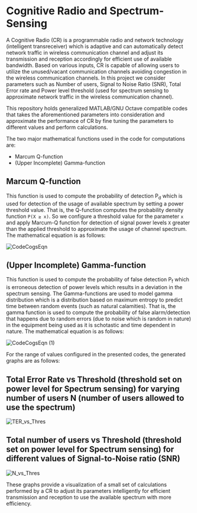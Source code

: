 # Cognitive Radio and Spectrum-Sensing
A Cognitive Radio (CR) is a programmable radio and network technology (intelligent transreceiver) which is adaptive and can automatically detect network traffic in wireless communication channel and adjust its transmission and reception accordingly for efficient use of available bandwidth.
Based on various inputs, CR is capable of allowing users to utilize the unused/vacant communication channels avoiding congestion in the wireless communication channels.
In this project we consider parameters such as Number of users, Signal to Noise Ratio (SNR), Total Error rate and Power level threshold (used for spectrum sensing to approximate network traffic in the wireless communication channel).

This repository holds generalized MATLAB/GNU Octave compatible codes that takes the aforementioned parameters into consideration and approximate the performance of CR by fine tuning the parameters to different values and perform calculations. 

The two major mathematical functions used in the code for computations are:
* Marcum Q-function
* (Upper Incomplete) Gamma-function 

## Marcum Q-function
This function is used to compute the probability of detection P<sub>d</sub> which is used for detection of the usage of available spectrum by setting a power threshold value. That is, the Q-function computes the probability density function `P(X ≥ x)`. So we configure a threshold value for the parameter `x` and apply Marcum-Q function for detection of signal power levels `X` greater than the applied threshold to approximate the usage of channel spectrum. The mathematical equation is as follows:

![CodeCogsEqn](https://user-images.githubusercontent.com/34755328/70851407-9b829c80-1eba-11ea-9253-d120eca0bc72.gif)

## (Upper Incomplete) Gamma-function
This function is used to compute the probability of false detection P<sub>f</sub> which is erroneous detection of power levels which results in a deviation in the spectrum sensing. The Gamma-functions are used to model gamma distribution which is a distribution based on maximum entropy to predict time between random events (such as natural calamities). That is, the gamma function is used to compute the probability of false alarm/detection that happens due to random errors (due to noise which is random in nature) in the equipment being used as it is schotastic and time dependent in nature. The mathematical equation is as follows:

![CodeCogsEqn (1)](https://user-images.githubusercontent.com/34755328/70851610-13ea5d00-1ebd-11ea-9b23-e8dd7c78ec70.gif)

For the range of values configured in the presented codes, the generated graphs are as follows:
## Total Error Rate vs Threshold (threshold set on power level for Spectrum sensing) for varying number of users N (number of users allowed to use the spectrum)
![TER_vs_Thres](https://user-images.githubusercontent.com/34755328/70850377-85231380-1eaf-11ea-8d9d-d52457eb43bb.png)

## Total number of users vs Threshold (threshold set on power level for Spectrum sensing) for different values of Signal-to-Noise ratio (SNR)
![N_vs_Thres](https://user-images.githubusercontent.com/34755328/70850480-c0721200-1eb0-11ea-8398-9caad99e79ed.png)

These graphs provide a visualization of a small set of calculations performed by a CR to adjust its parameters intelligently for efficient transmission and reception to use the available spectrum with more efficiency.
